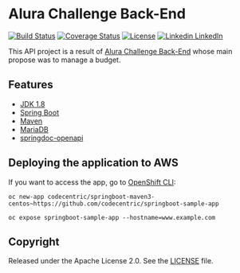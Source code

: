# Alura Challenge Back-End

[![Build Status](https://travis-ci.org/codecentric/springboot-sample-app.svg?branch=master)](https://travis-ci.org/codecentric/springboot-sample-app)
[![Coverage Status](https://coveralls.io/repos/github/codecentric/springboot-sample-app/badge.svg?branch=master)](https://coveralls.io/github/codecentric/springboot-sample-app?branch=master)
[![License](http://img.shields.io/:license-apache-blue.svg)](http://www.apache.org/licenses/LICENSE-2.0.html)
[![Linkedin](https://i.stack.imgur.com/gVE0j.png) LinkedIn](https://www.linkedin.com/)
&nbsp;

This API project is a result of [Alura Challenge Back-End](https://www.alura.com.br/challenges/back-end-2) whose main propose was to manage a budget.

## Features

- [JDK 1.8](http://www.oracle.com/technetwork/java/javase/downloads/jdk8-downloads-2133151.html)
- [Spring Boot](https://spring.io/projects/spring-boot)
- [Maven](https://maven.apache.org)
- [MariaDB](https://mariadb.org)
- [springdoc-openapi](https://springdoc.org)

## Deploying the application to AWS
If you want to access the app, go to [OpenShift CLI](https://docs.openshift.org/latest/cli_reference/index.html):

```shell
oc new-app codecentric/springboot-maven3-centos~https://github.com/codecentric/springboot-sample-app
```

```shell
oc expose springboot-sample-app --hostname=www.example.com
```

## Copyright

Released under the Apache License 2.0. See the [LICENSE](https://github.com/codecentric/springboot-sample-app/blob/master/LICENSE) file.
